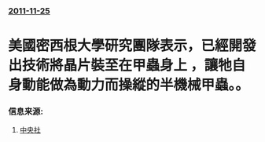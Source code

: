 ### [2011-11-25](/news/2011/11/25/index.md)

##### 
#  美國密西根大學研究團隊表示，已經開發出技術將晶片裝至在甲蟲身上 ，讓牠自身動能做為動力而操縱的半機械甲蟲。。




### 信息来源:

1. [中央社](https://web.archive.org/web/20160304112154/http://www2.cna.com.tw/ShowNews/Detail.aspx?pNewsID=201111250208&pType0=aIT&pTypeSel=0)
